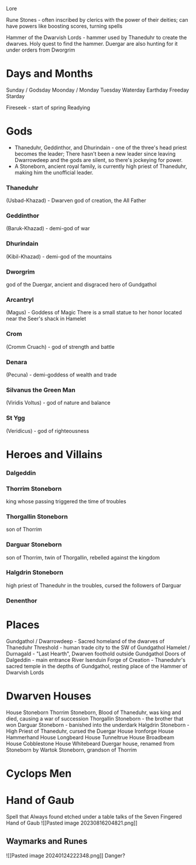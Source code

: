 Lore

Rune Stones - often inscribed by clerics with the power of their deities; can have powers like boosting scores, turning spells

Hammer of the Dwarvish Lords - hammer used by Thaneduhr to create the dwarves. Holy quest to find the hammer. Duergar are also hunting for it under orders from Dworgrim

# Days and Months
Sunday / Godsday
Moonday / Monday
Tuesday
Waterday
Earthday
Freeday
Starday

Fireseek - start of spring
Readying
# Gods
- Thaneduhr, Geddinthor, and Dhurindain - one of the three's head priest becomes the leader; There hasn't been a new leader since leaving Dwarrowdeep and the gods are silent, so there's jockeying for power.
- A Stoneborn, ancient royal family, is currently high priest of Thaneduhr, making him the unofficial leader.
### Thaneduhr
(Usbad-Khazad) - Dwarven god of creation, the All Father
### Geddinthor
(Baruk-Khazad) - demi-god of war
### Dhurindain
(Kibil-Khazad) - demi-god of the mountains
### Dworgrim
god of the Duergar, ancient and disgraced hero of Gundgathol
### Arcantryl 
(Magus) - Goddess of Magic
There is a small statue to her honor located near the Seer's shack in Hamelet
### Crom
(Cromm Cruach) - god of strength and battle
### Denara
(Pecuna) - demi-goddess of wealth and trade
### Silvanus the Green Man
(Viridis Voltus) - god of nature and balance
### St Ygg
(Veridicus) - god of righteousness
# Heroes and Villains
### Dalgeddin
### Thorrim Stoneborn
king whose passing triggered the time of troubles
### Thorgallin Stoneborn
son of Thorrim
### Darguar Stoneborn
son of Thorrim, twin of Thorgallin, rebelled against the kingdom
### Halgdrin Stoneborn
high priest of Thaneduhr in the troubles, cursed the followers of Darguar
### Denenthor
# Places
Gundgathol / Dwarrowdeep - Sacred homeland of the dwarves of Thaneduhr
Threshold - human trade city to the SW of Gundgathol
Hamelet / Durnagald - "Last Hearth", Dwarven foothold outside Gundgathol
Doors of Dalgeddin - main entrance
River Isenduin
Forge of Creation - Thaneduhr's sacred temple in the depths of Gundgathol, resting place of the Hammer of Dwarvish Lords
# Dwarven Houses
House Stoneborn
	Thorrim Stoneborn, Blood of Thaneduhr, was king and died, causing a war of succession
	Thorgallin Stoneborn - the brother that won
	Darguar Stoneborn - banished into the underdark
	Halgdrin Stoneborn - High Priest of Thaneduhr, cursed the Duergar
House Ironforge
House Hammerhand
House Longbeard
House Tunneltrue
House Broadbeam
House Cobblestone
House Whitebeard
	Duergar house, renamed from Stoneborn by Wartok Stoneborn, grandson of Thorrim
# Cyclops Men

# Hand of Gaub
Spell that Always found etched under a table talks of the Seven Fingered Hand of Gaub
![[Pasted image 20230816204821.png]]

## Waymarks and Runes
![[Pasted image 20240124222348.png]]
Danger?
